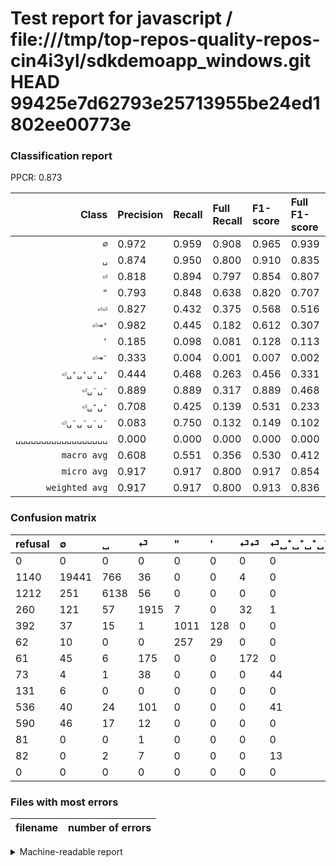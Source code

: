 # Test report for javascript / file:///tmp/top-repos-quality-repos-cin4i3yl/sdkdemoapp_windows.git HEAD 99425e7d62793e25713955be24ed1802ee00773e

### Classification report

PPCR: 0.873

| Class | Precision | Recall | Full Recall | F1-score | Full F1-score | Support | Full Support | PPCR |
|------:|:----------|:-------|:------------|:---------|:---------|:--------|:-------------|:-----|
| `∅` | 0.972| 0.959| 0.908| 0.965| 0.939| 20280| 21420| 0.947 |
| `␣` | 0.874| 0.950| 0.800| 0.910| 0.835| 6462| 7674| 0.842 |
| `⏎` | 0.818| 0.894| 0.797| 0.854| 0.807| 2142| 2402| 0.892 |
| `"` | 0.793| 0.848| 0.638| 0.820| 0.707| 1192| 1584| 0.753 |
| `⏎⏎` | 0.827| 0.432| 0.375| 0.568| 0.516| 398| 459| 0.867 |
| `⏎⇥⁺` | 0.982| 0.445| 0.182| 0.612| 0.307| 371| 907| 0.409 |
| `'` | 0.185| 0.098| 0.081| 0.128| 0.113| 296| 358| 0.827 |
| `⏎⇥⁻` | 0.333| 0.004| 0.001| 0.007| 0.002| 281| 871| 0.323 |
| `⏎␣⁺␣⁺␣⁺␣⁺` | 0.444| 0.468| 0.263| 0.456| 0.331| 94| 167| 0.563 |
| `⏎␣⁻␣⁻` | 0.889| 0.889| 0.317| 0.889| 0.468| 45| 126| 0.357 |
| `⏎␣⁺␣⁺` | 0.708| 0.425| 0.139| 0.531| 0.233| 40| 122| 0.328 |
| `⏎␣⁻␣⁻␣⁻␣⁻` | 0.083| 0.750| 0.132| 0.149| 0.102| 28| 159| 0.176 |
| `␣␣␣␣␣␣␣␣␣␣␣␣␣␣␣␣␣␣` | 0.000| 0.000| 0.000| 0.000| 0.000| 0| 0| 0.000 |
| `macro avg` | 0.608| 0.551| 0.356| 0.530| 0.412| 31629| 36249| 0.873 |
| `micro avg` | 0.917| 0.917| 0.800| 0.917| 0.854| 31629| 36249| 0.873 |
| `weighted avg` | 0.917| 0.917| 0.800| 0.913| 0.836| 31629| 36249| 0.873 |

### Confusion matrix

|refusal|  ∅| ␣| ⏎| "| '| ⏎⏎| ⏎␣⁺␣⁺␣⁺␣⁺| ⏎␣⁻␣⁻␣⁻␣⁻| ⏎⇥⁺| ⏎⇥⁻| ⏎␣⁻␣⁻| ⏎␣⁺␣⁺| ␣␣␣␣␣␣␣␣␣␣␣␣␣␣␣␣␣␣| 
|:---|:---|:---|:---|:---|:---|:---|:---|:---|:---|:---|:---|:---|:---|
|0 |0 |0 |0 |0 |0 |0 |0 |0 |0 |0 |0 |0 |0 |
|1140 |19441 |766 |36 |0 |0 |4 |0 |13 |0 |0 |0 |0 |20 |
|1212 |251 |6138 |56 |0 |0 |0 |0 |9 |2 |0 |0 |0 |6 |
|260 |121 |57 |1915 |7 |0 |32 |1 |5 |0 |2 |0 |0 |2 |
|392 |37 |15 |1 |1011 |128 |0 |0 |0 |0 |0 |0 |0 |0 |
|62 |10 |0 |0 |257 |29 |0 |0 |0 |0 |0 |0 |0 |0 |
|61 |45 |6 |175 |0 |0 |172 |0 |0 |0 |0 |0 |0 |0 |
|73 |4 |1 |38 |0 |0 |0 |44 |0 |0 |0 |0 |7 |0 |
|131 |6 |0 |0 |0 |0 |0 |0 |21 |0 |0 |1 |0 |0 |
|536 |40 |24 |101 |0 |0 |0 |41 |0 |165 |0 |0 |0 |0 |
|590 |46 |17 |12 |0 |0 |0 |0 |201 |0 |1 |4 |0 |0 |
|81 |0 |0 |1 |0 |0 |0 |0 |4 |0 |0 |40 |0 |0 |
|82 |0 |2 |7 |0 |0 |0 |13 |0 |1 |0 |0 |17 |0 |
|0 |0 |0 |0 |0 |0 |0 |0 |0 |0 |0 |0 |0 |0 |

### Files with most errors

| filename | number of errors|
|:----:|:-----|

<details>
    <summary>Machine-readable report</summary>
```json
{
  "cl_report": {"\"": {"f1-score": 0.8196189704094042, "precision": 0.7929411764705883, "recall": 0.8481543624161074, "support": 1192}, "\u0027": {"f1-score": 0.1280353200883002, "precision": 0.18471337579617833, "recall": 0.09797297297297297, "support": 296}, "macro avg": {"f1-score": 0.52997855801068, "precision": 0.608308871922231, "recall": 0.5508522292911485, "support": 31629}, "micro avg": {"f1-score": 0.9166903790824876, "precision": 0.9166903790824876, "recall": 0.9166903790824876, "support": 31629}, "weighted avg": {"f1-score": 0.9126057928011609, "precision": 0.9171453074655709, "recall": 0.9166903790824876, "support": 31629}, "\u2205": {"f1-score": 0.9652689853777215, "precision": 0.9720013999300035, "recall": 0.958629191321499, "support": 20280}, "\u23ce": {"f1-score": 0.8541480820695807, "precision": 0.8176771989752348, "recall": 0.8940242763772176, "support": 2142}, "\u23ce\u21e5\u207a": {"f1-score": 0.6122448979591837, "precision": 0.9821428571428571, "recall": 0.444743935309973, "support": 371}, "\u23ce\u21e5\u207b": {"f1-score": 0.007042253521126761, "precision": 0.3333333333333333, "recall": 0.0035587188612099642, "support": 281}, "\u23ce\u23ce": {"f1-score": 0.5676567656765675, "precision": 0.8269230769230769, "recall": 0.4321608040201005, "support": 398}, "\u23ce\u2423\u207a\u2423\u207a": {"f1-score": 0.53125, "precision": 0.7083333333333334, "recall": 0.425, "support": 40}, "\u23ce\u2423\u207a\u2423\u207a\u2423\u207a\u2423\u207a": {"f1-score": 0.45595854922279794, "precision": 0.4444444444444444, "recall": 0.46808510638297873, "support": 94}, "\u23ce\u2423\u207b\u2423\u207b": {"f1-score": 0.8888888888888888, "precision": 0.8888888888888888, "recall": 0.8888888888888888, "support": 45}, "\u23ce\u2423\u207b\u2423\u207b\u2423\u207b\u2423\u207b": {"f1-score": 0.14946619217081852, "precision": 0.08300395256916997, "recall": 0.75, "support": 28}, "\u2423": {"f1-score": 0.9101423487544484, "precision": 0.8736122971818958, "recall": 0.9498607242339833, "support": 6462}, "\u2423\u2423\u2423\u2423\u2423\u2423\u2423\u2423\u2423\u2423\u2423\u2423\u2423\u2423\u2423\u2423\u2423\u2423": {"f1-score": 0.0, "precision": 0.0, "recall": 0.0, "support": 0}},
  "cl_report_full": {"\"": {"f1-score": 0.7072402938090242, "precision": 0.7929411764705883, "recall": 0.6382575757575758, "support": 1584}, "\u0027": {"f1-score": 0.11262135922330095, "precision": 0.18471337579617833, "recall": 0.08100558659217877, "support": 358}, "macro avg": {"f1-score": 0.4122685272024101, "precision": 0.608308871922231, "recall": 0.3564704678968142, "support": 36249}, "micro avg": {"f1-score": 0.8542974159521495, "precision": 0.9166903790824876, "recall": 0.7998565477668349, "support": 36249}, "weighted avg": {"f1-score": 0.8356465434432409, "precision": 0.9009106103201326, "recall": 0.7998565477668349, "support": 36249}, "\u2205": {"f1-score": 0.9387025904734314, "precision": 0.9720013999300035, "recall": 0.907609710550887, "support": 21420}, "\u23ce": {"f1-score": 0.8073355817875211, "precision": 0.8176771989752348, "recall": 0.7972522897585346, "support": 2402}, "\u23ce\u21e5\u207a": {"f1-score": 0.3069767441860465, "precision": 0.9821428571428571, "recall": 0.1819184123484013, "support": 907}, "\u23ce\u21e5\u207b": {"f1-score": 0.0022883295194508014, "precision": 0.3333333333333333, "recall": 0.001148105625717566, "support": 871}, "\u23ce\u23ce": {"f1-score": 0.5157421289355323, "precision": 0.8269230769230769, "recall": 0.3747276688453159, "support": 459}, "\u23ce\u2423\u207a\u2423\u207a": {"f1-score": 0.23287671232876714, "precision": 0.7083333333333334, "recall": 0.13934426229508196, "support": 122}, "\u23ce\u2423\u207a\u2423\u207a\u2423\u207a\u2423\u207a": {"f1-score": 0.3308270676691729, "precision": 0.4444444444444444, "recall": 0.2634730538922156, "support": 167}, "\u23ce\u2423\u207b\u2423\u207b": {"f1-score": 0.4678362573099415, "precision": 0.8888888888888888, "recall": 0.31746031746031744, "support": 126}, "\u23ce\u2423\u207b\u2423\u207b\u2423\u207b\u2423\u207b": {"f1-score": 0.10194174757281556, "precision": 0.08300395256916997, "recall": 0.1320754716981132, "support": 159}, "\u2423": {"f1-score": 0.8351020408163266, "precision": 0.8736122971818958, "recall": 0.7998436278342455, "support": 7674}, "\u2423\u2423\u2423\u2423\u2423\u2423\u2423\u2423\u2423\u2423\u2423\u2423\u2423\u2423\u2423\u2423\u2423\u2423": {"f1-score": 0.0, "precision": 0.0, "recall": 0.0, "support": 0}},
  "ppcr": 0.8725482082264339
}
```
</details>
